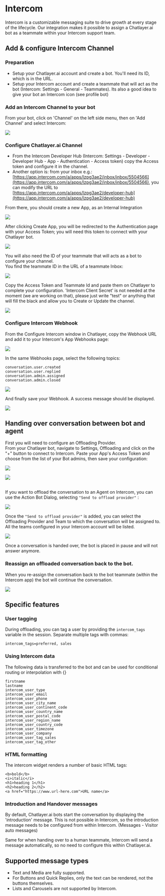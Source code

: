 # Intercom

Intercom is a customizable messaging suite to drive growth at every stage of the lifecycle. Our integration makes it possible to assign a Chatlayer.ai bot as a teammate within your Intercom support team.

## Add & configure Intercom Channel

### Preparation

* Setup your Chatlayer.ai account and create a bot. You'll need its ID, which is in the URL.
* Setup your Intercom account and create a teammate that will act as the bot (Intercom: Settings - General - Teammates). Its also a good idea to give your bot an Intercom icon (see profile bot)&#x20;

### Add an Intercom Channel to your bot

From your bot, click on 'Channel' on the left side menu, then on 'Add Channel' and select Intercom:

![](<../../.gitbook/assets/image (695).png>)

### Configure Chatlayer.ai Channel

* From the Intercom Developer Hub (Intercom: Settings - Developer - Developer Hub - App - Authentication - Access token) copy the Access token and configure it in the channel.
* Another option is: from your inbox e.g.: [https://app.intercom.com/a/apps/lzpg3ae2/inbox/inbox/5504566](https://app.intercom.com/a/apps/lzpg3ae2/inbox/inbox/5504566), you can modify the URL to [https://app.intercom.com/a/apps/lzpg3ae2/developer-hub](https://app.intercom.com/a/apps/lzpg3ae2/developer-hub)

From there, you should create a new App, as an Internal Integration

![](<../../.gitbook/assets/image (671).png>)

After clicking Create App, you will be redirected to the Authentication page with your Access Token; you will need this token to connect with your Chatlayer bot.

![](<../../.gitbook/assets/image (723) (1) (1).png>)

You will also need the ID of your teammate that will acts as a bot to configure your channel.\
You find the teammate ID in the URL of a teammate Inbox:

![](<../../.gitbook/assets/image (724) (1).png>)

Copy the Access Token and Teammate Id and paste them on Chatlayer to complete your configuration. 'Intercom Client Secret' is not needed at the moment (we are working on that), please just write "test" or anything that will fill the black and allow you to Create or Update the channel.

![](<../../.gitbook/assets/image (708).png>)

### Configure Intercom Webhook

From the Configure Intercom window in Chatlayer, copy the Webhook URL and add it to your Intercom's App Webhooks page:&#x20;

![](<../../.gitbook/assets/image (722) (1).png>)

In the same Webhooks page, select the following topics:

`conversation.user.created` \
`conversation.user.replied` \
`conversation.admin.assigned` \
`conversation.admin.closed`

![](<../../.gitbook/assets/image (703).png>)

And finally save your Webhook. A success message should be displayed.

![](<../../.gitbook/assets/image (679).png>)

## Handing over conversation between bot and agent

First you will need to configure an Offloading Provider.\
From your Chatlayer bot, navigate to Settings, Offloading and click on the "+" button to connect to Intercom. Paste your App's Access Token and choose from the list of your Bot admins, then save your configuration:

![](<../../.gitbook/assets/image (678).png>)

![](<../../.gitbook/assets/image (725) (1).png>)



\
If you want to offload the conversation to an Agent on Intercom, you can use the Action Bot Dialog, selecting `"Send to offload provider"` :

![](<../../.gitbook/assets/image (723) (1).png>)

Once the `"Send to offload provider"` is added, you can select the Offloading Provider and Team to which the conversation will be assigned to. All the teams configured in your Intercom account will be listed.

![](<../../.gitbook/assets/image (714) (1).png>)

Once a conversation is handed over, the bot is placed in pause and will not answer anymore.

### Reassign an offloaded conversation back to the bot.

When you re-assign the conversation back to the bot teammate (within the Intercom app) the bot will continue the conversation.

![](../../.gitbook/assets/intercom-reassign.png)

## Specific features

### User tagging

During offloading, you can tag a user by providing the `intercom_tags` variable in the session. Separate multiple tags with commas:

```
intercom_tags=preferred, sales
```

### Using Intercom data

The following data is transferred to the bot and can be used for conditional routing or interpolation with {}

```
firstname
lastname
intercom_user_type
intercom_user_email
intercom_user_phone
intercom_user_city_name
intercom_user_continent_code
intercom_user_country_name
intercom_user_postal_code
intercom_user_region_name
intercom_user_country_code
intercom_user_timezone
intercom_user_company
intercom_user_tag_sales
intercom_user_tag_other
```

### HTML formatting

The intercom widget renders a number of basic HTML tags:

```
<b>bold</b>
<i>italic</i>
<h1>heading 1</h1>
<h2>heading 2</h2>
<a href="https://www.url-here.com">URL name</a>
```

### Introduction and Handover messages

By default, Chatlayer.ai bots start the conversation by displaying the 'introduction' message. This is not possible in Intercom, so the introduction message needs to be configured from within Intercom. (Messages - Visitor auto messages)

Same for when handing over to a human teammate, Intercom will send a message automatically, so no need to configure this within Chatlayer.ai.

## Supported message types

* Text and Media are fully supported.
* For Buttons and Quick Replies, only the text can be rendered, not the buttons themselves.
* Lists and Carousels are not supported by Intercom.
